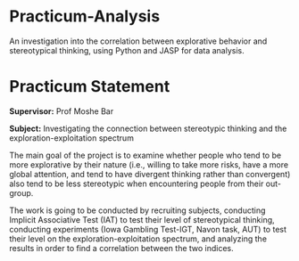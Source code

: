 # Practicum-Analysis
An investigation into the correlation between explorative behavior and stereotypical thinking, using Python and JASP for data analysis.
# Practicum Statement

**Supervisor:** Prof Moshe Bar

**Subject:** Investigating the connection between stereotypic thinking and the exploration-exploitation spectrum

The main goal of the project is to examine whether people who tend to be more explorative by their nature (i.e., willing to take more risks, have a more global attention, and tend to have divergent thinking rather than convergent) also tend to be less stereotypic when encountering people from their out-group.

The work is going to be conducted by recruiting subjects, conducting Implicit Associative Test (IAT) to test their level of stereotypical thinking, conducting experiments (Iowa Gambling Test-IGT, Navon task, AUT) to test their level on the exploration-exploitation spectrum, and analyzing the results in order to find a correlation between the two indices.
